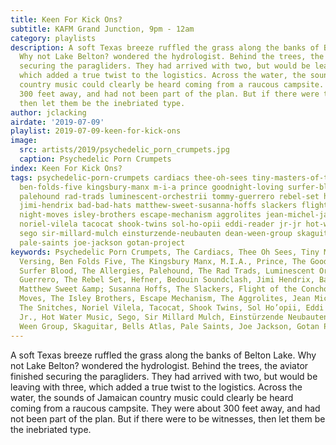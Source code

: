 ```yaml
---
title: Keen For Kick Ons?
subtitle: KAFM Grand Junction, 9pm - 12am
category: playlists
description: A soft Texas breeze ruffled the grass along the banks of Belton Lake.
  Why not Lake Belton? wondered the hydrologist. Behind the trees, the aviator finished
  securing the paragliders. They had arrived with two, but would be leaving with three,
  which added a true twist to the logistics. Across the water, the sounds of Jamaican
  country music could clearly be heard coming from a raucous campsite. They were about
  300 feet away, and had not been part of the plan. But if there were to be witnesses,
  then let them be the inebriated type.
author: jclacking
airdate: '2019-07-09'
playlist: 2019-07-09-keen-for-kick-ons
image:
  src: artists/2019/psychedelic_porn_crumpets.jpg
  caption: Psychedelic Porn Crumpets
index: Keen For Kick Ons?
tags: psychedelic-porn-crumpets cardiacs thee-oh-sees tiny-masters-of-today versing
  ben-folds-five kingsbury-manx m-i-a prince goodnight-loving surfer-blood allergies
  palehound rad-trads luminescent-orchestrii tommy-guerrero rebel-set hefner bedouin-soundclash
  jimi-hendrix bad-bad-hats matthew-sweet-susanna-hoffs slackers flight-of-conchords
  night-moves isley-brothers escape-mechanism aggrolites jean-michel-jarre snitches
  noriel-vilela tacocat shook-twins sol-ho-opii eddi-reader jr-jr hot-water-music
  sego sir-millard-mulch einsturzende-neubauten dean-ween-group skaguitar bells-atlas
  pale-saints joe-jackson gotan-project
keywords: Psychedelic Porn Crumpets, The Cardiacs, Thee Oh Sees, Tiny Masters of Today,
  Versing, Ben Folds Five, The Kingsbury Manx, M.I.A., Prince, The Goodnight Loving,
  Surfer Blood, The Allergies, Palehound, The Rad Trads, Luminescent Orchestrii, Tommy
  Guerrero, The Rebel Set, Hefner, Bedouin Soundclash, Jimi Hendrix, Bad Bad Hats,
  Matthew Sweet &amp; Susanna Hoffs, The Slackers, Flight of the Conchords, Night
  Moves, The Isley Brothers, Escape Mechanism, The Aggrolites, Jean Michel Jarre,
  The Snitches, Noriel Vilela, Tacocat, Shook Twins, Sol Ho’opii, Eddi Reader, Jr.
  Jr., Hot Water Music, Sego, Sir Millard Mulch, Einstürzende Neubauten, The Dean
  Ween Group, Skaguitar, Bells Atlas, Pale Saints, Joe Jackson, Gotan Project
---
```

A soft Texas breeze ruffled the grass along the banks of Belton Lake. Why not Lake Belton? wondered the hydrologist. Behind the trees, the aviator finished securing the paragliders. They had arrived with two, but would be leaving with three, which added a true twist to the logistics. Across the water, the sounds of Jamaican country music could clearly be heard coming from a raucous campsite. They were about 300 feet away, and had not been part of the plan. But if there were to be witnesses, then let them be the inebriated type.
